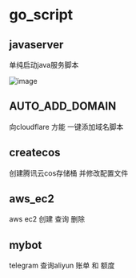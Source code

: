 # go_script
## javaserver
单纯启动java服务脚本

![image](https://github.com/david966524/go_script/assets/121029437/36ff468b-c3a7-4553-8156-4a3f0f218bb4)

## AUTO_ADD_DOMAIN
向cloudflare 方能 一键添加域名脚本
## createcos
创建腾讯云cos存储桶 并修改配置文件
## aws_ec2
aws ec2 创建 查询 删除 
## mybot
telegram 查询aliyun 账单 和 额度